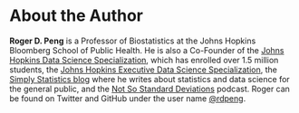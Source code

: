 # About the Author

**Roger D. Peng** is a Professor of Biostatistics at the Johns Hopkins Bloomberg School of Public Health. He is also a Co-Founder of the [Johns Hopkins Data Science Specialization](http://www.coursera.org/specialization/jhudatascience/1), which has enrolled over 1.5 million students, the [Johns Hopkins Executive Data Science Specialization](https://www.coursera.org/specializations/executive-data-science), the [Simply Statistics blog](http://simplystatistics.org/) where he writes about statistics and data science for the general public, and the [Not So Standard Deviations](https://soundcloud.com/nssd-podcast) podcast. Roger can be found on Twitter and GitHub under the user name [@rdpeng](https://twitter.com/rdpeng).

